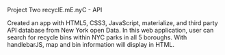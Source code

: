 Project Two recyclE.mE.nyC - API

Created an app with HTML5, CSS3, JavaScript, materialize, and third party API database from New York open Data. In this web application, user can search for recycle bins within NYC parks in all 5 boroughs. With handlebarJS, map and bin information will display in HTML.
